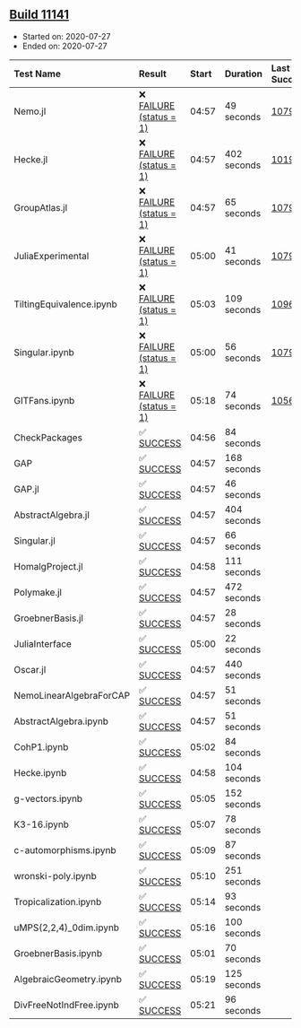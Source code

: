 ## [Build 11141](https://oscarci.mathematik.uni-kl.de/job/oscar/11141/)

* Started on: 2020-07-27
* Ended on: 2020-07-27

| Test Name    | Result | Start | Duration | Last Success | First Failure |
|:-------------|:-------|:------|:---------|:-------------|:--------------|
| Nemo.jl | ❌ [FAILURE (status = 1)](https://oscarci.mathematik.uni-kl.de/job/oscar/11141/artifact/logs/build-11141/Nemo.jl.log) | 04:57 | 49 seconds | [10790](https://oscarci.mathematik.uni-kl.de/job/oscar/10790/) | [10791](https://oscarci.mathematik.uni-kl.de/job/oscar/10791/) |
| Hecke.jl | ❌ [FAILURE (status = 1)](https://oscarci.mathematik.uni-kl.de/job/oscar/11141/artifact/logs/build-11141/Hecke.jl.log) | 04:57 | 402 seconds | [10197](https://oscarci.mathematik.uni-kl.de/job/oscar/10197/) | [10198](https://oscarci.mathematik.uni-kl.de/job/oscar/10198/) |
| GroupAtlas.jl | ❌ [FAILURE (status = 1)](https://oscarci.mathematik.uni-kl.de/job/oscar/11141/artifact/logs/build-11141/GroupAtlas.jl.log) | 04:57 | 65 seconds | [10790](https://oscarci.mathematik.uni-kl.de/job/oscar/10790/) | [10791](https://oscarci.mathematik.uni-kl.de/job/oscar/10791/) |
| JuliaExperimental | ❌ [FAILURE (status = 1)](https://oscarci.mathematik.uni-kl.de/job/oscar/11141/artifact/logs/build-11141/JuliaExperimental.log) | 05:00 | 41 seconds | [10790](https://oscarci.mathematik.uni-kl.de/job/oscar/10790/) | [10791](https://oscarci.mathematik.uni-kl.de/job/oscar/10791/) |
| TiltingEquivalence.ipynb | ❌ [FAILURE (status = 1)](https://oscarci.mathematik.uni-kl.de/job/oscar/11141/artifact/logs/build-11141/TiltingEquivalence.ipynb.log) | 05:03 | 109 seconds | [10962](https://oscarci.mathematik.uni-kl.de/job/oscar/10962/) | [10963](https://oscarci.mathematik.uni-kl.de/job/oscar/10963/) |
| Singular.ipynb | ❌ [FAILURE (status = 1)](https://oscarci.mathematik.uni-kl.de/job/oscar/11141/artifact/logs/build-11141/Singular.ipynb.log) | 05:00 | 56 seconds | [10790](https://oscarci.mathematik.uni-kl.de/job/oscar/10790/) | [10791](https://oscarci.mathematik.uni-kl.de/job/oscar/10791/) |
| GITFans.ipynb | ❌ [FAILURE (status = 1)](https://oscarci.mathematik.uni-kl.de/job/oscar/11141/artifact/logs/build-11141/GITFans.ipynb.log) | 05:18 | 74 seconds | [10566](https://oscarci.mathematik.uni-kl.de/job/oscar/10566/) | [10567](https://oscarci.mathematik.uni-kl.de/job/oscar/10567/) |
| CheckPackages | ✅ [SUCCESS](https://oscarci.mathematik.uni-kl.de/job/oscar/11141/artifact/logs/build-11141/CheckPackages.log) | 04:56 | 84 seconds |  |  |
| GAP | ✅ [SUCCESS](https://oscarci.mathematik.uni-kl.de/job/oscar/11141/artifact/logs/build-11141/GAP.log) | 04:57 | 168 seconds |  |  |
| GAP.jl | ✅ [SUCCESS](https://oscarci.mathematik.uni-kl.de/job/oscar/11141/artifact/logs/build-11141/GAP.jl.log) | 04:57 | 46 seconds |  |  |
| AbstractAlgebra.jl | ✅ [SUCCESS](https://oscarci.mathematik.uni-kl.de/job/oscar/11141/artifact/logs/build-11141/AbstractAlgebra.jl.log) | 04:57 | 404 seconds |  |  |
| Singular.jl | ✅ [SUCCESS](https://oscarci.mathematik.uni-kl.de/job/oscar/11141/artifact/logs/build-11141/Singular.jl.log) | 04:57 | 66 seconds |  |  |
| HomalgProject.jl | ✅ [SUCCESS](https://oscarci.mathematik.uni-kl.de/job/oscar/11141/artifact/logs/build-11141/HomalgProject.jl.log) | 04:58 | 111 seconds |  |  |
| Polymake.jl | ✅ [SUCCESS](https://oscarci.mathematik.uni-kl.de/job/oscar/11141/artifact/logs/build-11141/Polymake.jl.log) | 04:57 | 472 seconds |  |  |
| GroebnerBasis.jl | ✅ [SUCCESS](https://oscarci.mathematik.uni-kl.de/job/oscar/11141/artifact/logs/build-11141/GroebnerBasis.jl.log) | 04:57 | 28 seconds |  |  |
| JuliaInterface | ✅ [SUCCESS](https://oscarci.mathematik.uni-kl.de/job/oscar/11141/artifact/logs/build-11141/JuliaInterface.log) | 05:00 | 22 seconds |  |  |
| Oscar.jl | ✅ [SUCCESS](https://oscarci.mathematik.uni-kl.de/job/oscar/11141/artifact/logs/build-11141/Oscar.jl.log) | 04:57 | 440 seconds |  |  |
| NemoLinearAlgebraForCAP | ✅ [SUCCESS](https://oscarci.mathematik.uni-kl.de/job/oscar/11141/artifact/logs/build-11141/NemoLinearAlgebraForCAP.log) | 04:57 | 51 seconds |  |  |
| AbstractAlgebra.ipynb | ✅ [SUCCESS](https://oscarci.mathematik.uni-kl.de/job/oscar/11141/artifact/logs/build-11141/AbstractAlgebra.ipynb.log) | 04:57 | 51 seconds |  |  |
| CohP1.ipynb | ✅ [SUCCESS](https://oscarci.mathematik.uni-kl.de/job/oscar/11141/artifact/logs/build-11141/CohP1.ipynb.log) | 05:02 | 84 seconds |  |  |
| Hecke.ipynb | ✅ [SUCCESS](https://oscarci.mathematik.uni-kl.de/job/oscar/11141/artifact/logs/build-11141/Hecke.ipynb.log) | 04:58 | 104 seconds |  |  |
| g-vectors.ipynb | ✅ [SUCCESS](https://oscarci.mathematik.uni-kl.de/job/oscar/11141/artifact/logs/build-11141/g-vectors.ipynb.log) | 05:05 | 152 seconds |  |  |
| K3-16.ipynb | ✅ [SUCCESS](https://oscarci.mathematik.uni-kl.de/job/oscar/11141/artifact/logs/build-11141/K3-16.ipynb.log) | 05:07 | 78 seconds |  |  |
| c-automorphisms.ipynb | ✅ [SUCCESS](https://oscarci.mathematik.uni-kl.de/job/oscar/11141/artifact/logs/build-11141/c-automorphisms.ipynb.log) | 05:09 | 87 seconds |  |  |
| wronski-poly.ipynb | ✅ [SUCCESS](https://oscarci.mathematik.uni-kl.de/job/oscar/11141/artifact/logs/build-11141/wronski-poly.ipynb.log) | 05:10 | 251 seconds |  |  |
| Tropicalization.ipynb | ✅ [SUCCESS](https://oscarci.mathematik.uni-kl.de/job/oscar/11141/artifact/logs/build-11141/Tropicalization.ipynb.log) | 05:14 | 93 seconds |  |  |
| uMPS(2,2,4)_0dim.ipynb | ✅ [SUCCESS](https://oscarci.mathematik.uni-kl.de/job/oscar/11141/artifact/logs/build-11141/uMPS-2-2-4-_0dim.ipynb.log) | 05:16 | 100 seconds |  |  |
| GroebnerBasis.ipynb | ✅ [SUCCESS](https://oscarci.mathematik.uni-kl.de/job/oscar/11141/artifact/logs/build-11141/GroebnerBasis.ipynb.log) | 05:01 | 70 seconds |  |  |
| AlgebraicGeometry.ipynb | ✅ [SUCCESS](https://oscarci.mathematik.uni-kl.de/job/oscar/11141/artifact/logs/build-11141/AlgebraicGeometry.ipynb.log) | 05:19 | 125 seconds |  |  |
| DivFreeNotIndFree.ipynb | ✅ [SUCCESS](https://oscarci.mathematik.uni-kl.de/job/oscar/11141/artifact/logs/build-11141/DivFreeNotIndFree.ipynb.log) | 05:21 | 96 seconds |  |  |
